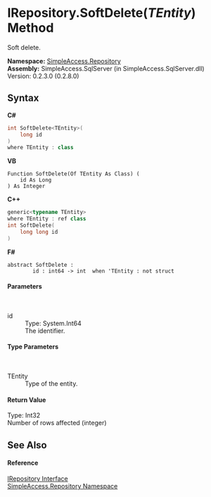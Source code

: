 # IRepository.SoftDelete(*TEntity*) Method 
 

Soft delete.

**Namespace:**&nbsp;<a href="N_SimpleAccess_Repository">SimpleAccess.Repository</a><br />**Assembly:**&nbsp;SimpleAccess.SqlServer (in SimpleAccess.SqlServer.dll) Version: 0.2.3.0 (0.2.8.0)

## Syntax

**C#**<br />
``` C#
int SoftDelete<TEntity>(
	long id
)
where TEntity : class

```

**VB**<br />
``` VB
Function SoftDelete(Of TEntity As Class) ( 
	id As Long
) As Integer
```

**C++**<br />
``` C++
generic<typename TEntity>
where TEntity : ref class
int SoftDelete(
	long long id
)
```

**F#**<br />
``` F#
abstract SoftDelete : 
        id : int64 -> int  when 'TEntity : not struct

```


#### Parameters
&nbsp;<dl><dt>id</dt><dd>Type: System.Int64<br />The identifier.</dd></dl>

#### Type Parameters
&nbsp;<dl><dt>TEntity</dt><dd>Type of the entity.</dd></dl>

#### Return Value
Type: Int32<br />Number of rows affected (integer)

## See Also


#### Reference
<a href="T_SimpleAccess_Repository_IRepository">IRepository Interface</a><br /><a href="N_SimpleAccess_Repository">SimpleAccess.Repository Namespace</a><br />
